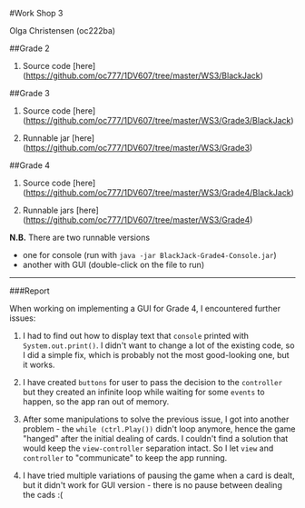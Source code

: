
#Work Shop 3

Olga Christensen (oc222ba)

##Grade 2

1. Source code [here] (https://github.com/oc777/1DV607/tree/master/WS3/BlackJack)


##Grade 3

1. Source code [here] (https://github.com/oc777/1DV607/tree/master/WS3/Grade3/BlackJack)

2. Runnable jar [here] (https://github.com/oc777/1DV607/tree/master/WS3/Grade3)


##Grade 4

1. Source code [here] (https://github.com/oc777/1DV607/tree/master/WS3/Grade4/BlackJack)

2. Runnable jars [here] (https://github.com/oc777/1DV607/tree/master/WS3/Grade4)

__N.B.__ There are two runnable versions  
- one for console (run with `java -jar BlackJack-Grade4-Console.jar`)  
- another with GUI (double-click on the file to run)


***


###Report

When working on implementing a GUI for Grade 4, I encountered further issues:

1. I had to find out how to display text that `console` printed with `System.out.print()`. I didn't want to change a lot of the existing code, so I did a simple fix, which is probably not the most good-looking one, but it works.

2. I have created `buttons` for user to pass the decision to the `controller` but they created an infinite loop while waiting for some `events` to happen, so the app ran out of memory. 

3. After some manipulations to solve the previous issue, I got into another problem - the `while (ctrl.Play())` didn't loop anymore, hence the game "hanged" after the initial dealing of cards. I couldn't find a solution that would keep the `view-controller` separation intact. So I let `view` and `controller` to "communicate" to keep the app running. 

4. I have tried multiple variations of pausing the game when a card is dealt, but it didn't work for GUI version - there is no pause between dealing the cads :(





